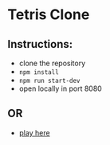 # Tetris Clone
## Instructions:
* clone the repository
* `npm install`
* `npm run start-dev`
* open locally in port 8080
## OR
* [play here](https://stackathon1810.herokuapp.com)
